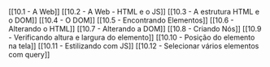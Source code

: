 [[10.1 - A Web]]
[[10.2 - A Web - HTML e o JS]]
[[10.3 - A estrutura HTML e o DOM]]
[[10.4 - O DOM]]
[[10.5 - Encontrando Elementos]]
[[10.6 - Alterando o HTML]]
[[10.7 - Alterando a DOM]]
[[10.8 - Criando Nós]]
[[10.9 - Verificando altura e largura do elemento]]
[[10.10 - Posição do elemento na tela]]
[[10.11 - Estilizando com JS]]
[[10.12 - Selecionar vários elementos com query]]